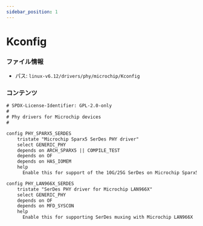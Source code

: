 ```yaml
---
sidebar_position: 1
---
```

# Kconfig

### ファイル情報

- パス: `linux-v6.12/drivers/phy/microchip/Kconfig`

### コンテンツ

```txt
# SPDX-License-Identifier: GPL-2.0-only
#
# Phy drivers for Microchip devices
#

config PHY_SPARX5_SERDES
	tristate "Microchip Sparx5 SerDes PHY driver"
	select GENERIC_PHY
	depends on ARCH_SPARX5 || COMPILE_TEST
	depends on OF
	depends on HAS_IOMEM
	help
	  Enable this for support of the 10G/25G SerDes on Microchip Sparx5.

config PHY_LAN966X_SERDES
	tristate "SerDes PHY driver for Microchip LAN966X"
	select GENERIC_PHY
	depends on OF
	depends on MFD_SYSCON
	help
	  Enable this for supporting SerDes muxing with Microchip LAN966X

```
